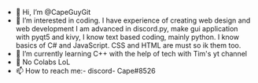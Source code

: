 - 👋 Hi, I’m @CapeGuyGit
- 👀 I’m interested in coding. I have experience of creating web design and web development 
I am advanced in discord.py, make gui application with pyqt5 and kivy, I know text based coding, mainly python.
I know basics of C# and JavaScript. CSS and HTML are must so ik them too.
- 🌱 I’m currently learning C++ with the help of tech with Tim's yt channel
- 💞️ No Colabs LoL
- 📫 How to reach me:- discord- Cape#8526

<!---
CapeGuyGit/CapeGuyGit is a ✨ special ✨ repository because its `README.md` (this file) appears on your GitHub profile.
You can click the Preview link to take a look at your changes.
--->
